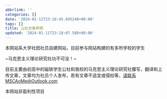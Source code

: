 ```yaml
---
abbrlink: ''
categories: []
date: '2024-01-11T23:18:45.695248+08:00'
tags: []
title: 公社文章声明
updated: '2024-01-11T23:18:07.588+08:00'
---
```

本网站系大学社团社员自建网站，目前参与网站构建的有多所学校的学生

~马克思主义理论研究社功不可没！~

目前主要由初高中的磁铁学生公社和我校的马克思主义理论研究社攥写，翻译和上传文章，文章均为社员个人发布，若有文章不适宜或侵权等，请联系MSCAoMe@Outlook.com

本网站非盈利性项目
